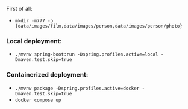 First of all:
* ```mkdir -m777 -p {data/images/film,data/images/person,data/images/person/photo}```
### Local deployment:
* ```./mvnw spring-boot:run -Dspring.profiles.active=local -Dmaven.test.skip=true```
### Containerized deployment:
* ```./mvnw package -Dspring.profiles.active=docker -Dmaven.test.skip=true```
* ```docker compose up```

[//]: # (./mvnw package -Dspring.profiles.active=docker -Dmaven.test.skip)

[//]: # (java -jar application.jar --spring.profiles.active=local)

[//]: # ()
[//]: # (Nginx in docker example: http://localhost:5031/film/36c12a88-8080-472f-bb5f-e52d7a6702e7.jpeg)